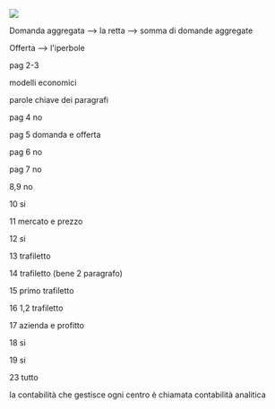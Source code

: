 ![](/home/rdfilippo/Desktop/Scuola/GPOI-5/PreparazioneVerifica/photo_2021-10-21_08-10-31.jpg)

Domanda aggregata --> la retta --> somma di domande aggregate

Offerta --> l'iperbole

pag 2-3

modelli economici 

parole chiave dei paragrafi

pag 4 no

pag 5 domanda e offerta

pag 6 no

pag 7 no

8,9 no

10 si

11 mercato e prezzo

12 si

13 trafiletto

14 trafiletto (bene 2 paragrafo)

15 primo trafiletto

16 1,2 trafiletto

17 azienda e profitto

18 si

19 si

23 tutto

la contabilità che gestisce ogni centro è chiamata contabilità analitica
